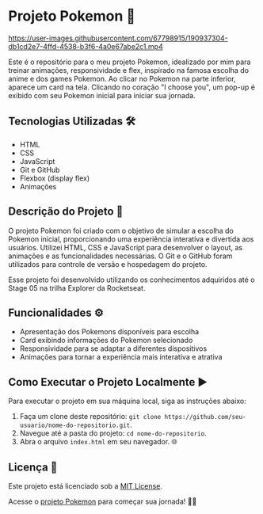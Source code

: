 # Projeto Pokemon 🌟

https://user-images.githubusercontent.com/67798915/190937304-db1cd2e7-4ffd-4538-b3f6-4a0e67abe2c1.mp4

Este é o repositório para o meu projeto Pokemon, idealizado por mim para treinar animações, responsividade e flex, inspirado na famosa escolha do anime e dos games Pokemon. Ao clicar no Pokemon na parte inferior, aparece um card na tela. Clicando no coração "I choose you", um pop-up é exibido com seu Pokemon inicial para iniciar sua jornada.

## Tecnologias Utilizadas 🛠️

- HTML
- CSS
- JavaScript
- Git e GitHub
- Flexbox (display flex)
- Animações

## Descrição do Projeto 📄

O projeto Pokemon foi criado com o objetivo de simular a escolha do Pokemon inicial, proporcionando uma experiência interativa e divertida aos usuários. Utilizei HTML, CSS e JavaScript para desenvolver o layout, as animações e as funcionalidades necessárias. O Git e o GitHub foram utilizados para controle de versão e hospedagem do projeto.

Esse projeto foi desenvolvido utilizando os conhecimentos adquiridos até o Stage 05 na trilha Explorer da Rocketseat.

## Funcionalidades ⚙️

- Apresentação dos Pokemons disponíveis para escolha
- Card exibindo informações do Pokemon selecionado
- Responsividade para se adaptar a diferentes dispositivos
- Animações para tornar a experiência mais interativa e atrativa


## Como Executar o Projeto Localmente ▶️

Para executar o projeto em sua máquina local, siga as instruções abaixo:

1. Faça um clone deste repositório: `git clone https://github.com/seu-usuario/nome-do-repositorio.git`.
2. Navegue até a pasta do projeto: `cd nome-do-repositorio`.
3. Abra o arquivo `index.html` em seu navegador. 🌐

## Licença 📝

Este projeto está licenciado sob a [MIT License](LICENSE).

Acesse o [projeto Pokemon](https://leonardorimes.github.io/projeto-pokemon/) para começar sua jornada! 🚀🔥




